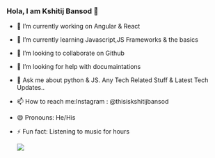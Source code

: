 ### Hola, I am Kshitij Bansod 👋

- 🔭 I’m currently working on Angular & React
- 🌱 I’m currently learning Javascript,JS Frameworks & the basics 
- 👯 I’m looking to collaborate on Github
- 🤔 I’m looking for help with documaintations
- 💬 Ask me about python & JS. Any Tech Related Stuff & Latest Tech Updates..
- 📫 How to reach me:Instagram : @thisiskshitijbansod
- 😄 Pronouns: He/His
- ⚡ Fun fact: Listening to music for hours

   <img src="https://github-readme-stats.vercel.app/api?username=kshitij9896&&show_icons=true&title_color=ffffff&icon_color=bb2acf&text_color=daf7dc&bg_color=151515">
